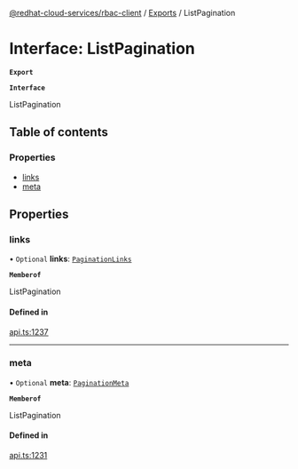 [@redhat-cloud-services/rbac-client](../README.md) / [Exports](../modules.md) / ListPagination

# Interface: ListPagination

**`Export`**

**`Interface`**

ListPagination

## Table of contents

### Properties

- [links](ListPagination.md#links)
- [meta](ListPagination.md#meta)

## Properties

### links

• `Optional` **links**: [`PaginationLinks`](PaginationLinks.md)

**`Memberof`**

ListPagination

#### Defined in

[api.ts:1237](https://github.com/mkholjuraev/javascript-clients/blob/master/packages/rbac/api.ts#L1237)

___

### meta

• `Optional` **meta**: [`PaginationMeta`](PaginationMeta.md)

**`Memberof`**

ListPagination

#### Defined in

[api.ts:1231](https://github.com/mkholjuraev/javascript-clients/blob/master/packages/rbac/api.ts#L1231)
